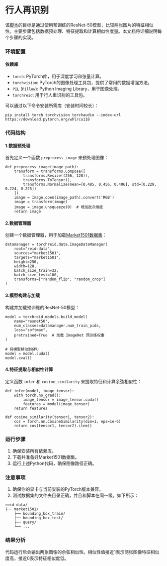 # 行人再识别

该[脚本](https://github.com/OpenHUTB/carla_doc/tree/master/src/course/recognize.py)的目标是通过使用预训练的ResNet-50模型，比较两张图片的特征相似性。主要步骤包括数据预处理、特征提取和计算相似性度量。本文档将详细说明每个步骤的实现。

### 环境配置

#### 依赖库

- `torch`: PyTorch库，用于深度学习和张量计算。
- `torchvision`: PyTorch的图像处理工具包，提供了常用的数据增强方法。
- `PIL` (`Pillow`): Python Imaging Library，用于图像处理。
- `torchreid`: 用于行人重识别的工具包。

可以通过以下命令安装所需库（安装时间较长）：

```
pip install torch torchvision torchaudio --index-url https://download.pytorch.org/whl/cu118
```

### 代码结构

#### **1.数据预处理**

首先定义一个函数 `preprocess_image` 来预处理图像：

```
def preprocess_image(image_path):
    transform = transforms.Compose([
        transforms.Resize((256, 128)),
        transforms.ToTensor(),
        transforms.Normalize(mean=[0.485, 0.456, 0.406], std=[0.229, 0.224, 0.225])
    ])
    image = Image.open(image_path).convert('RGB')
    image = transform(image)
    image = image.unsqueeze(0)  # 增加批次维度
    return image
```

#### **2.数据管理器**

创建一个数据管理器，用于加载[Market1501数据集](https://www.kaggle.com/datasets/pengcw1/market-1501/data)：

```
datamanager = torchreid.data.ImageDataManager(
    root="reid-data",
    sources="market1501",
    targets="market1501",
    height=256,
    width=128,
    batch_size_train=32,
    batch_size_test=100,
    transforms=["random_flip", "random_crop"]
)
```

#### **3.模型构建与加载**

构建并加载预训练的ResNet-50模型：

```
model = torchreid.models.build_model(
    name="resnet50",
    num_classes=datamanager.num_train_pids,
    loss="softmax",
    pretrained=True  # 加载 ImageNet 预训练权重
)

# 将模型移动到GPU
model = model.cuda()
model.eval()
```

#### **4.特征提取与相似性计算**

定义函数 `infer` 和 `cosine_similarity` 来提取特征和计算余弦相似性：

```
def infer(model, image_tensor):
    with torch.no_grad():
        image_tensor = image_tensor.cuda()
        features = model(image_tensor)
    return features

def cosine_similarity(tensor1, tensor2):
    cos = torch.nn.CosineSimilarity(dim=1, eps=1e-6)
    return cos(tensor1, tensor2).item()
```

### 运行步骤

1. 确保安装所有依赖库。
2. 下载并准备好Market1501数据集。
3. 运行上述Python代码，确保图像路径正确。

### 注意事项

1. 确保你的显卡与当前安装的PyTorch版本兼容。
2. 测试数据集的文件夹目录正确，并且和脚本在同一级。如下所示：

```
reid-data/          
├── market1501/
    ├── bounding_box_train/
    ├── bounding_box_test/
    ├── query/
    └── ...
```

### 结果分析

代码运行后会输出两张图像的余弦相似性。相似性值接近1表示两张图像特征相似度高，接近0表示特征相似度低。